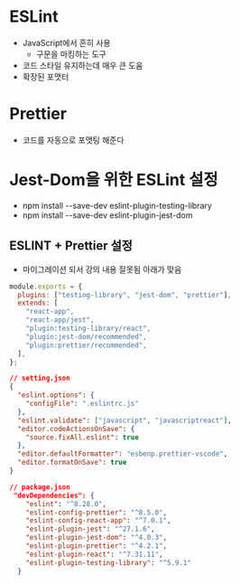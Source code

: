 # ESLint

- JavaScript에서 흔히 사용
  - 구문을 마킹하는 도구
- 코드 스타일 유지하는데 매우 큰 도움
- 확장된 포맷터

# Prettier

- 코드를 자동으로 포맷팅 해준다

# Jest-Dom을 위한 ESLint 설정

- npm install --save-dev eslint-plugin-testing-library
- npm install --save-dev eslint-plugin-jest-dom

## ESLINT + Prettier 설정

- 마이그레이션 되서 강의 내용 잘못됨 아래가 맞음

```js
module.exports = {
  plugins: ["testing-library", "jest-dom", "prettier"],
  extends: [
    "react-app",
    "react-app/jest",
    "plugin:testing-library/react",
    "plugin:jest-dom/recommended",
    "plugin:prettier/recommended",
  ],
};
```

```json
// setting.json
{
  "eslint.options": {
    "configFile": ".eslintrc.js"
  },
  "eslint.validate": ["javascript", "javascriptreact"],
  "editor.codeActionsOnSave": {
    "source.fixAll.eslint": true
  },
  "editor.defaultFormatter": "esbenp.prettier-vscode",
  "editor.formatOnSave": true
}
```

```json
// package.json
 "devDependencies": {
    "eslint": "^8.28.0",
    "eslint-config-prettier": "^8.5.0",
    "eslint-config-react-app": "^7.0.1",
    "eslint-plugin-jest": "^27.1.6",
    "eslint-plugin-jest-dom": "^4.0.3",
    "eslint-plugin-prettier": "^4.2.1",
    "eslint-plugin-react": "^7.31.11",
    "eslint-plugin-testing-library": "^5.9.1"
  }
```
